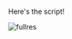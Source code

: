 Here's the script!

![fullres](https://cdn.discordapp.com/attachments/777896239857270846/818319870386765904/com.martinmagni.fancade_Screenshot_2021.03.07_18.09.38.png)